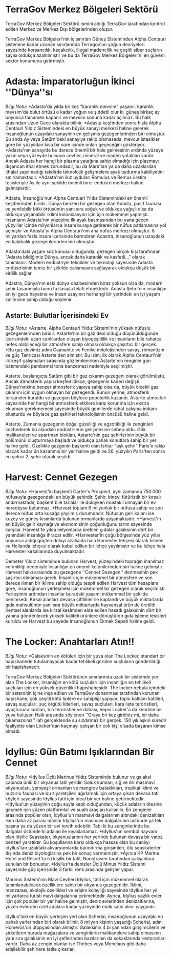 # TerraGov Merkez Bölgeleri Sektörü

TerraGov Merkez Bölgeleri Sektörü ismini aldığı TerraGov tarafından kontrol edilen Merkez ve Merkez Dışı bölgelerinden oluşur. 

TerraGov Merkez Bölgeleri'nin iç sınırları Güneş Sisteminden Alpha Centauri sistemine kadar uzanan sınırlarında Terragov'un yoğun devriyeleri sayesinde korsancılık, kaçakcılık, illegal madencilik ve çeşitli siber suçların sayısı oldukça azaltılmıştır ve bu da TerraGov Merkez Bölgeleri'ni en güvenli sektör konumuna getirmiştir.


# Adasta: İmparatorluğun İkinci ''Dünya''sı

*Bilgi Notu:*
*Adasta'da yılda bir kez "karanlık mevsim" yaşanır. karanlık mevsim'de bulut örtüsü o kadar yoğun ve şiddetli olur ki, güneş birkaç ay boyunca tamamen kapanır ve mevsim sonuna kadar açılmaz. Bu halk arasından Uzun Gece olarakta bilinir.
*Adasta keşfinden sonra hızla Alpha Centauri Yıldız Sistemindeki en büyük sanayi merkezi haline gelerek insanoğlunun uzaydaki sanayinin en gelişmiş gezegenlerinden biri olmuştur. Şu anda Ay veya Satürn'deki sanayiye rakip olamasada, mevcut istasikler göre bir yüzyıldan kısa bir süre içinde onları geçeceğini gösteriyor.
*Adasta'nın sanayide bu derece önemli bir hale gelmesinin ardında yüzeye yakın veya yüzeyde bulunan cevher, mineral ve maden yatakları vardır. Ancak Adasta her hangi bir plazma yatağına sahip olmadığı için plazmayı dışarıcan ithal etmek zorundadır, bu da Mars'tan ya da daha uzaklardan ithalat yapılmadığı takdirde teknolojik gelişmelere ayak uydurma kabiliyetini sınırlamaktadır.
*Adasta'nın ikiz uyduları Romulus ve Remus üretim tesisleriyle Ay ile aynı şekilde önemli birer endüstri merkezi haline gelmişlerdir.

Adasta, İnsanoğlu'nun Alpha Centuari Yıldız Sistemindeki en önemli keşiflerinden biridir. Dünya benzeri bir gezegen olan Adasta, pasif faunası ve yenilebilir bitki örtüsünün yanı sıra soğuk ve oldukça yağışlı olsa da oldukça yaşanabilir iklimi kolonizasyon için için mükemmel yapmıştı. insanların Adasta'nın yüzeyine ilk ayak basmasından bu yana geçen yüzyıllar içinde milyonlarca insanı buraya getirerek bir nüfus patlamasına yol açmıştır ve Adasta'yı Alpha Centauri'nin ana nüfus merkezi olmuştur. 8 milyardan fazla insanı içerisinde barındıran Adastra, insanoğlunun uzaydaki en kalabalık gezegenlerinden biri olmuştur.

Adasta'daki yaşam söz konusu olduğunda, gezegen birçok kişi tarafından "Adasta bildiğimiz Dünya, ancak daha karanlık ve kasfetli..." olarak tanımlanır. Modern endüstriyel teknikler ve teknoloji sayesinde Adasta endüstrisinin temiz bir şekilde çalışmasını sağlayarak oldukça düşük bir kirlilik sağlar.

Adastra, Dünya'nın eski dünya cazibesinden biraz yoksun olsa da, modern şehir tasarımıyla bunu fazlasıyla telafi etmektedir. Adasta Şehri'nin insanlığın en iyi gece hayatına ve insan uzayının herhangi bir yerindeki en iyi yaşam kalitesine sahip olduğu söylenir.

## Astarte: Bulutlar İçerisindeki Ev

*Bilgi Notu:*
*Astarte, Alpha Centauri Yıldız Sistemi'nin yüksek nüfuslu gezegenlerinden biridir. Astarte'nin bir gaz devi olduğu düşünüldüğünde içerisindeki uçan canlılardan oluşan biyoçeşitlilik ve insanların bile rahatça nefes alabileceği bir atmosfere sahip olması oldukça şaşırtıcı bir gerçek.
*Bu gaz devimiz adını Caananite ve Fenike mitolojisinden savaş, romantizm ve güç Tanrıçası Astarte'den almıştır. Bu isim, ilk olarak Alpha Centauri'nin ilk keşif çalışmaları sırasında gözlemlenirken Astarte'nin renginin gün batımındaki pembemsi tona benzemesi nedeniyle seçilmiştir.

Astarte, başlangıçta Satürn gibi bir gaz çıkarım gezegeni olarak görülmüştü. Ancak atmosferik yapısı keşfedildikçe, gezegenin kaderi değişti. Dünya'nınkine benzer atmosferik yapıya sahip olsa da, büyük ölçekli gaz çıkarımı için uygun olmayan bir gezegendi. Bunun yerine, atmosferik tersaneler kuruldu ve gezegen böylece popülerlik kazandı. Astarte atmosferi sayesinde her hangi bir atmosferik etkilere karşı korunma için ekstra ekipman gerekmemesi sayesinde büyük gemilerde rahat çalışma imkanı oluşturdu ve böylece gaz şehirleri teknolojisinin öncüsü haline geldi.

Astarte, Zamanla gezegenin doğal güzelliği ve egzotikliği ile zenginleri cezbederek bu alandaki endüstrilerin gelişmesine sebep oldu. Gök malikaneleri ve apartman blokları, Astarte'nin gaz şehirlerinin büyük bir bölümünü oluşturmaya başladı ve oldukça pahalı konutlara sahip bir yer haline geldi. Özellikle gezgenin başkenti olan Ishtar "aşk şehri" Paris'e rakip olacak kadar ün kazanmış bir yer haline geldi ve 26. yüzyılın Paris'ten sonra en çekici 2. şehir olarak seçildi.

# Harvest: Cennet Gezegen

*Bilgi Notu:*
*Harvest'in başkenti Carter's Prospect, aynı zamanda 750.000 nüfusuyla gezegendeki en büyük şehirdir. Şehir, binevi fütüristik bir kırsalı andırmaktadır, başkent bile tarlalar ile doluyken müstakil olmayan bir ev neredeyse bulunmaz. 
*Harvest toplam 6 milyonluk bir nüfusa sahip ve son derece nüfus orta kuşağa yayılmış durumdadır. Nüfusun geri kalanı ise kuzey ve güney kısımlarda bulunan ormanlarda yaşamaktadır.
*Harvest'in en büyük gelir kaynağı ve ekonomisinin çoğunluğunu tarım sayesinde karşılar. Harvest'te yılda milyonlarca üretilen gıdalar galaksinin dört bir yanındaki insanlığa ihracat edilir.
*Harvester'in çoğu bölgesinde yüz yıllar boyunca aldığı göçten dolayı azalsada hala Harvester lehçesi olarak bilinen ve Hollanda lehçesi olarak kabul edilen bir lehçe yayılmıştır ve bu lehçe hala Harvester kırsallarında duyulmaktadır.

Demeter Yıldız sisteminde bulunan Harvest, yüzeyindeki toprağın inanılmaz verimliliği nedeniyle İnsanlığın en önemli kolonilerinden biri haline gelmiştir. Harvest halkı arasında bu gezegene ''Cennet Gezegen'' denmesinin pek şaşırtıcı olmaması gerek. İnsanlık için mükemmel bir atmosfere ve son derece ılıman bir iklime sahip olduğu tespit edilen Harvest tüm hesaplara göre, insanoğlunun yerleşmesi için mükemmel bir gezegen olarak seçilmişti. Yerleşimin ardından insanlar buradaki yaşamı mükemmel bir şekilde benimsedi. Kırsal alanlarr devasa çiftlikler ile kaplandı ve büyük miktarlarda gıda mahsulünün yanı sıra büyük miktarlarda hayvansal ürün de üretildi. Kentsel alanlarda ise kırsal kesimden elde edilen hasadı galaksinin dört bir yanına gönderilecek yüksek kaliteli ürünlere dönüştüren gıda işleme tesisleri kuruldu ve Harvest bu sayede Insanoğlunun Ekmek Sepeti haline geldi.

# The Locker: Anahtarları Atın!!

*Bilgi Notu:*
*Galaksinin en kötüleri için bir yuva olan The Locker, standart bir hapishanede tutulamayacak kadar tehlikeli görülen suçluların gönderildiği bir hapishanedir.

TerraGov Merkez Bölgeleri Sektörünün sınırlarında uzak bir sistemde yer alan The Locker, insanlığın en kötü suçluları için insanlığın en tehlikeli suçluları için en yüksek güvenlikli hapishanesidir. The locker nebula içindeki bir asteroitin içine inşa edilen ve TerraGov donanması tarafından korunan hapishane, çok çeşitli kötü tiplere ev sahipliği yapıyor, toplu katliam katilleri, savaş suçluları, suç örgütü liderleri,  savaş suçluları, kara liste teröristleri, uyuşturucu lordları, bio teroristler ve dahası, hepsi Locker'a da kendine bir yuva buluyor. Halk arasında söylenen ''Oraya bir kez girdiniz mi, bir daha çıkamazsınız'' lafı gerçektende su sızdırmaz bir gerçek. 150 yılı aşkın süredir faaliyette olan Locker'dan kaçmayı çalışan bir çok kişi olsada başaran kimse olmadı.

# Idyllus: Gün Batımı Işıklarından Bir Cennet

*Bilgi Notu:*
*Idyllus Üçlü Marinus Yıldız Sisteminde bulunur ve galaksi çapında ünlü bir okyanus tatil yeridir. Soluk kumları, sığ ve ılık masmavi okyanusları, yemyeşil ormanları ve mangrov bataklıkları, tropikal iklimi ve huzurlu faunası  ve bu ziyaretçileri ağırlamak için ortaya çıkan devasa tatil köyleri sayesinde Idyllus tatil için ideal bir yer haline getirmektedir.
*Idyllus'un yüzeyinin çoğu suyla kaplı olduğundan, küçük adaların ötesine geçmek için yüzen platformlar ve sualtı araçları kullanılır. En zenginler arasında popüler olan, Idyllus'un masmavi dalgalarının altındaki denizaltıları iken daha az parası olanlar Idyllus'un masmavi dalgalarının üstünde ya tek başına ya da yüzen bir evi tercih edebilir. Tabi ki bu zenginlerinde bu dalgalar üstünde'ki adaları ile kıyaslanamaz.
*Idyllus'un sembol hayvanı olan Idyllic Seaskater, okyanuslarının her yerinde bulunan devasa bir vatoz benzeri yaratıktır. Su koşullarına karşı oldukça hassas olan bu canlıyı Idyllus'tan uzaktaki akvaryumlarda barındırma girişimleri, ölü seaskaterler dışında deniz biyologlarına pek bir sonuç vermemiştir.
*Ayrıca KP Marine Hotel and Resort'ta iki kişilik bir tatil, Nanotrasen tarafından çalışanlara sunulan bir bonustur.
*Idyllus'ta denizler Üçlü Minus Yıldız Sistemi sayesinde güç içerisinde 3 farklı renk arasında gelişler yapar.

Marinus Sistemi'nin Mavi Cevheri Idyllus, tatil için mükemmel olarak tanımlanabilecek özelliklere sahip bir okyanus gezegenidir. İklimi, manzarası, ekolojik özellikleri ve erişim kolaylığı sayesinde Idyllus her yıl milyarlarca turisti mavi dalgalarına çekmektedir. Ayrıca, Idyllus yazlık evler için çok popüler bir yer haline gelmiştir, deniz evlerinden denizaltlarına, yüzen evlerden özel adalara kadar yüzeyinde mülk satın alımı yaygındır.

Idyllus'taki en büyük yerleşim yeri olan Scheriai, insanoğlunun uzaydaki en pahalı yerlerinden biri olarak bilinir. 8 milyon kişinin yaşadığı Scheriai, adını Homeros'un ütopyasından almıştır. Galaksinin 4 bi yanından girişimcilerin ve şirketlerin burada mağazalara ve zenginlerin malikanelere sahip olmasının yanı sıra galaksinin en iyi şeflerinden bazılarının da sokaklarında restoranları vardır. Daha az zengin olanlar ise Thebes veya Menelaus gibi daha erişilebilir şehirlere tatile çıkarlar.
